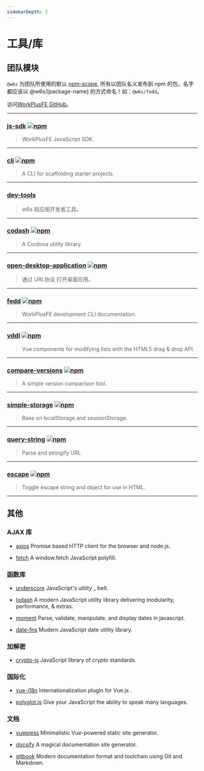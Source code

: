 ```yaml
---
sidebarDepth: 2
---
```


# 工具/库

## 团队模块

`@w6s` 为团队所使用的默认 [npm-scope](https://docs.npmjs.com/misc/scope), 所有以团队名义发布到 npm 的包，名字都应该以 @w6s/[package-name] 的方式命名！如：`@w6s/fedd`。

访问[WorkPlusFE GitHub](https://github.com/WorkPlusFE)。

<hr>

### [js-sdk](https://github.com/WorkPlusFE/js-sdk) <a href="https://www.npmjs.com/package/@w6s/sdk"><img alt="npm" src="https://img.shields.io/npm/v/@w6s/sdk.svg?style=flat-square"></a> 

> WorkPlusFE JavaScript SDK.

<hr>

### [cli](https://github.com/WorkPlusFE/cli) <a href="https://www.npmjs.com/package/@w6s/cli"><img alt="npm" src="https://img.shields.io/npm/v/@w6s/cli.svg?style=flat-square"></a> 

> A CLI for scaffolding starter projects.

<hr>

### [dev-tools](https://github.com/WorkPlusFE/dev-tools)

> w6s 轻应用开发者工具。

<hr>

### [codash](https://github.com/WorkPlusFE/codash) <a href="https://www.npmjs.com/package/@w6s/codash"><img alt="npm" src="https://img.shields.io/npm/v/@w6s/codash.svg?style=flat-square"></a> 

> A Cordova utility library. 

<hr>

### [open-desktop-application](https://github.com/WorkPlusFE/open-desktop-application) <a href="https://www.npmjs.com/package/@w6s/open-desktop-application"><img alt="npm" src="https://img.shields.io/npm/v/@w6s/open-desktop-application.svg?style=flat-square"></a> 

> 通过 URL协议 打开桌面应用。

<hr>

### [fedd](https://github.com/WorkPlusFE/fedd) <a href="https://www.npmjs.com/package/@w6s/fedd"><img alt="npm" src="https://img.shields.io/npm/v/@w6s/fedd.svg?style=flat-square"></a> 

> WorkPlusFE development CLI documentation.

<hr>

### [vddl](https://github.com/hejianxian/vddl) <a href="https://www.npmjs.com/package/vddl"><img alt="npm" src="https://img.shields.io/npm/v/vddl.svg?style=flat-square"></a> 

> Vue components for modifying lists with the HTML5 drag & drop API. 

<hr>

### [compare-versions](https://github.com/WorkPlusFE/compare-versions) <a href="https://www.npmjs.com/package/@w6s/compare-versions"><img alt="npm" src="https://img.shields.io/npm/v/@w6s/compare-versions.svg?style=flat-square"></a> 

> A simple version comparison tool.

<hr>

### [simple-storage](https://github.com/WorkPlusFE/simple-storage) <a href="https://www.npmjs.com/package/@w6s/simple-storage"><img alt="npm" src="https://img.shields.io/npm/v/@w6s/simple-storage.svg?style=flat-square"></a> 

> Base on localStorage and sessionStorage.
<hr>

### [query-string](https://github.com/WorkPlusFE/query-string) <a href="https://www.npmjs.com/package/@w6s/query-string"><img alt="npm" src="https://img.shields.io/npm/v/@w6s/query-string.svg?style=flat-square"></a> 

> Parse and stringify URL
<hr>

### [escape](https://github.com/WorkPlusFE/escape) <a href="https://www.npmjs.com/package/@w6s/escape"><img alt="npm" src="https://img.shields.io/npm/v/@w6s/escape.svg?style=flat-square"></a> 

> Toggle escape string and object for use in HTML. 
<hr>

## 其他

### AJAX 库

* [axios](https://github.com/mzabriskie/axios) Promise based HTTP client for the browser and node.js.

* [fetch](https://github.com/github/fetch) A window.fetch JavaScript polyfill.

### 函数库

* [underscore](https://github.com/jashkenas/underscore) JavaScript's utility _ belt.

* [lodash](https://github.com/lodash/lodash) A modern JavaScript utility library delivering modularity, performance, & extras. 

* [moment](https://github.com/moment/moment) Parse, validate, manipulate, and display dates in javascript.

* [date-fns](https://github.com/date-fns/date-fns) Modern JavaScript date utility library.

### 加解密

* [crypto-js](https://github.com/brix/crypto-js) JavaScript library of crypto standards.

### 国际化

* [vue-i18n](https://github.com/kazupon/vue-i18n) Internationalization plugin for Vue.js .

* [polyglot.js](https://github.com/airbnb/polyglot.js) Give your JavaScript the ability to speak many languages. 

### 文档

* [vuepress](https://github.com/vuejs/vuepress) Minimalistic Vue-powered static site generator.

* [docsify](https://github.com/QingWei-Li/docsify) A magical documentation site generator.

* [gitbook](https://github.com/GitbookIO/gitbook) Modern documentation format and toolchain using Git and Markdown.
